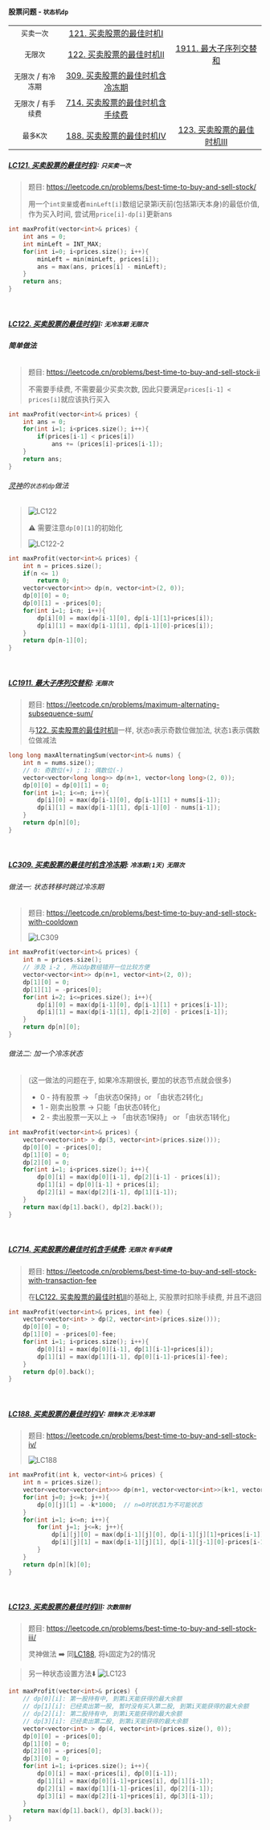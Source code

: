 #### 股票问题 - `状态机dp`

|   |   |   |
|:-:|:-:|:-:|
|`买卖一次`|[121. 买卖股票的最佳时机I]()|   |
|`无限次`|[122. 买卖股票的最佳时机II]()|[1911. 最大子序列交替和]()|   |
|`无限次` / `有冷冻期`|[309. 买卖股票的最佳时机含冷冻期]()|   |   |
|`无限次` / `有手续费`|[714. 买卖股票的最佳时机含手续费]()|
|`最多K次`|[188. 买卖股票的最佳时机IV]()|[123. 买卖股票的最佳时机III]()|

##### [LC121. 买卖股票的最佳时机I](/workspace/121.%E4%B9%B0%E5%8D%96%E8%82%A1%E7%A5%A8%E7%9A%84%E6%9C%80%E4%BD%B3%E6%97%B6%E6%9C%BA.cpp): `只买卖一次`
> 题目: https://leetcode.cn/problems/best-time-to-buy-and-sell-stock/
> 
> 用一个`int变量`或者`minLeft[i]`数组记录第i天前(包括第i天本身)的最低价值, 作为买入时间, 尝试用`price[i]-dp[i]`更新ans

```CPP
int maxProfit(vector<int>& prices) {
    int ans = 0;
    int minLeft = INT_MAX;
    for(int i=0; i<prices.size(); i++){
        minLeft = min(minLeft, prices[i]);
        ans = max(ans, prices[i] - minLeft);
    }
    return ans;
}
```

<br/>

##### [LC122. 买卖股票的最佳时机II](/workspace/122.%E4%B9%B0%E5%8D%96%E8%82%A1%E7%A5%A8%E7%9A%84%E6%9C%80%E4%BD%B3%E6%97%B6%E6%9C%BA-ii.cpp): `无冷冻期` `无限次`

###### **简单做法**
> 题目: https://leetcode.cn/problems/best-time-to-buy-and-sell-stock-ii
> 
> 不需要手续费, 不需要最少买卖次数, 因此只要满足`prices[i-1] < prices[i]`就应该执行买入

```CPP
int maxProfit(vector<int>& prices) {
    int ans = 0;
    for(int i=1; i<prices.size(); i++){
        if(prices[i-1] < prices[i])
            ans += (prices[i]-prices[i-1]);
    }
    return ans;
}
```

###### [灵神](https://www.bilibili.com/video/BV1ho4y1W7QK/)的`状态机dp`做法
> ![LC122](/appendix/LC122.png)
> 
> ⚠️ 需要注意`dp[0][1]`的初始化
>
> ![LC122-2](/appendix/LC122-2.png)

```CPP
int maxProfit(vector<int>& prices) {
    int n = prices.size();
    if(n <= 1)
        return 0;
    vector<vector<int>> dp(n, vector<int>(2, 0));
    dp[0][0] = 0;
    dp[0][1] = -prices[0];
    for(int i=1; i<n; i++){
        dp[i][0] = max(dp[i-1][0], dp[i-1][1]+prices[i]);
        dp[i][1] = max(dp[i-1][1], dp[i-1][0]-prices[i]);
    }
    return dp[n-1][0];
}
```

<br/>

##### [LC1911. 最大子序列交替和](/workspace/1911.%E6%9C%80%E5%A4%A7%E5%AD%90%E5%BA%8F%E5%88%97%E4%BA%A4%E6%9B%BF%E5%92%8C.cpp): `无限次`

> 题目: https://leetcode.cn/problems/maximum-alternating-subsequence-sum/
>
> 与[122. 买卖股票的最佳时机II]()一样, 状态`0`表示奇数位做加法, 状态`1`表示偶数位做减法

```CPP
long long maxAlternatingSum(vector<int>& nums) {
    int n = nums.size();
    // 0: 奇数位(+) ; 1: 偶数位(-)
    vector<vector<long long>> dp(n+1, vector<long long>(2, 0));
    dp[0][0] = dp[0][1] = 0;
    for(int i=1; i<=n; i++){
        dp[i][0] = max(dp[i-1][0], dp[i-1][1] + nums[i-1]);
        dp[i][1] = max(dp[i-1][1], dp[i-1][0] - nums[i-1]);
    }
    return dp[n][0];
}
```

<br/>

##### [LC309. 买卖股票的最佳时机含冷冻期](/workspace/309.%E6%9C%80%E4%BD%B3%E4%B9%B0%E5%8D%96%E8%82%A1%E7%A5%A8%E6%97%B6%E6%9C%BA%E5%90%AB%E5%86%B7%E5%86%BB%E6%9C%9F.cpp): `冷冻期(1天)` `无限次`

###### 做法一: 状态转移时跳过冷冻期
> 题目: https://leetcode.cn/problems/best-time-to-buy-and-sell-stock-with-cooldown
>
> ![LC309](/appendix/LC309.png)

```CPP
int maxProfit(vector<int>& prices) {
    int n = prices.size();
    // 涉及 i-2 , 所以dp数组错开一位比较方便
    vector<vector<int>> dp(n+1, vector<int>(2, 0));
    dp[1][0] = 0;
    dp[1][1] = -prices[0];
    for(int i=2; i<=prices.size(); i++){
        dp[i][0] = max(dp[i-1][0], dp[i-1][1] + prices[i-1]);
        dp[i][1] = max(dp[i-1][1], dp[i-2][0] - prices[i-1]);
    }
    return dp[n][0];
}
```

###### 做法二: 加一个冷冻状态
> (这一做法的问题在于, 如果冷冻期很长, 要加的状态节点就会很多)
> - 0 - 持有股票 -> 「由状态0保持」or 「由状态2转化」
> - 1 - 刚卖出股票 -> 只能「由状态0转化」
> - 2 - 卖出股票一天以上 -> 「由状态1保持」 or 「由状态1转化」

```CPP
int maxProfit(vector<int>& prices) {
    vector<vector<int> > dp(3, vector<int>(prices.size()));
    dp[0][0] = -prices[0];
    dp[1][0] = 0;
    dp[2][0] = 0;
    for(int i=1; i<prices.size(); i++){
        dp[0][i] = max(dp[0][i-1], dp[2][i-1] - prices[i]);
        dp[1][i] = dp[0][i-1] + prices[i];
        dp[2][i] = max(dp[2][i-1], dp[1][i-1]);
    }
    return max(dp[1].back(), dp[2].back());
}
```

<br/>

##### [LC714. 买卖股票的最佳时机含手续费](/workspace/714.%E4%B9%B0%E5%8D%96%E8%82%A1%E7%A5%A8%E7%9A%84%E6%9C%80%E4%BD%B3%E6%97%B6%E6%9C%BA%E5%90%AB%E6%89%8B%E7%BB%AD%E8%B4%B9.cpp): `无限次` `有手续费`

> 题目: https://leetcode.cn/problems/best-time-to-buy-and-sell-stock-with-transaction-fee
>
> 在[LC122. 买卖股票的最佳时机II]()的基础上, 买股票时扣除手续费, 并且不退回

```CPP
int maxProfit(vector<int>& prices, int fee) {
    vector<vector<int> > dp(2, vector<int>(prices.size()));
    dp[0][0] = 0;
    dp[1][0] = -prices[0]-fee;
    for(int i=1; i<prices.size(); i++){
        dp[0][i] = max(dp[0][i-1], dp[1][i-1]+prices[i]);
        dp[1][i] = max(dp[1][i-1], dp[0][i-1]-prices[i]-fee);
    }
    return dp[0].back();
}
```

<br/>

##### [LC188. 买卖股票的最佳时机IV](/workspace/188.%E4%B9%B0%E5%8D%96%E8%82%A1%E7%A5%A8%E7%9A%84%E6%9C%80%E4%BD%B3%E6%97%B6%E6%9C%BA-iv.cpp): `限制K次` `无冷冻期`

> 题目: https://leetcode.cn/problems/best-time-to-buy-and-sell-stock-iv/
>
> ![LC188](/appendix/LC188.png)

```CPP
int maxProfit(int k, vector<int>& prices) {
    int n = prices.size();
    vector<vector<vector<int>>> dp(n+1, vector<vector<int>>(k+1, vector<int>(2, 0)));
    for(int j=0; j<=k; j++){
        dp[0][j][1] = -k*1000;  // n=0时状态1为不可能状态
    }
    for(int i=1; i<=n; i++){
        for(int j=1; j<=k; j++){
            dp[i][j][0] = max(dp[i-1][j][0], dp[i-1][j][1]+prices[i-1]);
            dp[i][j][1] = max(dp[i-1][j][1], dp[i-1][j-1][0]-prices[i-1]);
        }
    }
    return dp[n][k][0];
}
```

<br/>

##### [LC123. 买卖股票的最佳时机III](/workspace/123.%E4%B9%B0%E5%8D%96%E8%82%A1%E7%A5%A8%E7%9A%84%E6%9C%80%E4%BD%B3%E6%97%B6%E6%9C%BA-iii.cpp): `次数限制`

> 题目: https://leetcode.cn/problems/best-time-to-buy-and-sell-stock-iii/
>
> 灵神做法 ➡️ 同[LC188](), 将`k`固定为2的情况

> 另一种状态设置方法⬇️
> ![LC123](/appendix/LC123.png)

```CPP
int maxProfit(vector<int>& prices) {
    // dp[0][i]: 第一股持有中, 到第i天能获得的最大余额
    // dp[1][i]: 已经卖出第一股, 暂时没有买入第二股, 到第i天能获得的最大余额
    // dp[2][i]: 第二股持有中, 到第i天能获得的最大余额
    // dp[3][i]: 已经卖出第二股, 到第i天能获得的最大余额
    vector<vector<int> > dp(4, vector<int>(prices.size(), 0));
    dp[0][0] = -prices[0];
    dp[1][0] = 0;
    dp[2][0] = -prices[0];
    dp[3][0] = 0;
    for(int i=1; i<prices.size(); i++){
        dp[0][i] = max(-prices[i], dp[0][i-1]);
        dp[1][i] = max(dp[0][i-1]+prices[i], dp[1][i-1]);
        dp[2][i] = max(dp[1][i-1]-prices[i], dp[2][i-1]);
        dp[3][i] = max(dp[2][i-1]+prices[i], dp[3][i-1]);
    }
    return max(dp[1].back(), dp[3].back());
}
```
